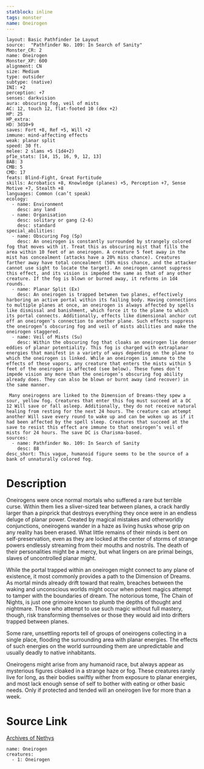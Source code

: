 ```yaml
---
statblock: inline
tags: monster
name: Oneirogen
---
```

```statblock
layout: Basic Pathfinder 1e Layout
source:  "Pathfinder No. 109: In Search of Sanity"
Monster_CR: 2
name: Oneirogen
Monster_XP: 600
alignment: CN
size: Medium
type: outsider
subtype: (native)
INI: +2
perception: +7
senses: darkvision
aura: obscuring fog, veil of mists
AC: 12, touch 12, flat-footed 10 (dex +2)
HP: 25
HP_extra: 
HD: 3d10+9
saves: Fort +8, Ref +5, Will +2
immune: mind-affecting effects
weak: planar split
speed: 30 ft.
melee: 2 slams +5 (1d4+2)
pf1e_stats: [14, 15, 16, 9, 12, 13]
BAB: 3
CMB: 5
CMD: 17
feats: Blind-Fight, Great Fortitude
skills: Acrobatics +8, Knowledge (planes) +5, Perception +7, Sense Motive +7, Stealth +8
languages: Common (can’t speak)
ecology:
  - name: Environment
    desc: any land
  - name: Organisation
    desc: solitary or gang (2-6)
    desc: standard
special_abilities:
  - name: Obscuring Fog (Sp)
    desc: An oneirogen is constantly surrounded by strangely colored fog that moves with it. Treat this as obscuring mist that fills the area within 10 feet of an oneirogen. A creature 5 feet away in the mist has concealment (attacks have a 20% miss chance). Creatures farther away have total concealment (50% miss chance, and the attacker cannot use sight to locate the target). An oneirogen cannot suppress this effect, and its vision is impeded the same as that of any other creature. If the fog is blown or burned away, it reforms in 1d4 rounds.
  - name: Planar Split (Ex)
    desc: An oneirogen is trapped between two planes, effectively harboring an active portal within its failing body. Having connections to multiple planes at once, an oneirogen is always affected by spells like dismissal and banishment, which force it to the plane to which its portal connects. Additionally, effects like dimensional anchor cut off an oneirogen’s connection to another plane. Such effects suppress the oneirogen’s obscuring fog and veil of mists abilities and make the oneirogen staggered.
  - name: Veil of Mists (Su)
    desc: Within the obscuring fog that cloaks an oneirogen lie denser eddies of planar potentiality. This fog is charged with extraplanar energies that manifest in a variety of ways depending on the plane to which the oneirogen is linked. While an oneirogen is immune to the effects of these vapors, any creature that enters the mists within 5 feet of the oneirogen is affected (see below). These fumes don’t impede vision any more than the oneirogen’s obscuring fog ability already does. They can also be blown or burnt away (and recover) in the same manner.

 Many oneirogens are linked to the Dimension of Dreams-they spew a sour, yellow fog. Creatures that enter this fog must succeed at a DC 12 Will save or fall asleep. Additionally, they do not receive natural healing from resting for the next 24 hours. The creature can attempt another Will save every round to wake up and can be woken up as if it had been affected by the spell sleep. Creatures that succeed at the save to resist this effect are immune to that oneirogen’s veil of mists for 24 hours. The save DC is Charisma-based.
sources:
  - name: Pathfinder No. 109: In Search of Sanity
    desc: 88
desc_short: This vague, humanoid figure seems to be the source of a bank of unnaturally colored fog.
```
# Description
Oneirogens were once normal mortals who suffered a rare but terrible curse. Within them lies a sliver-sized tear between planes, a crack hardly larger than a pinprick that destroys everything they once were in an endless deluge of planar power. Created by magical mistakes and otherworldly conjunctions, oneirogens wander in a haze as living husks whose grip on any reality has been erased. What little remains of their minds is bent on self-preservation, even as they are locked at the center of storms of strange powers endlessly streaming from their mouths and nostrils. The death of their personalities might be a mercy, but what lingers on are primal beings, slaves of uncontrolled planar might.

While the portal trapped within an oneirogen might connect to any plane of existence, it most commonly provides a path to the Dimension of Dreams. As mortal minds already drift toward that realm, breaches between the waking and unconscious worlds might occur when potent magics attempt to tamper with the boundaries of dream. The notorious tome, The Chain of Nights, is just one grimoire known to plumb the depths of thought and nightmare. Those who attempt to use such magic without full mastery, though, risk transforming themselves or those they would aid into drifters trapped between planes.

Some rare, unsettling reports tell of groups of oneirogens collecting in a single place, flooding the surrounding area with planar energies. The effects of such energies on the world surrounding them are unpredictable and usually deadly to native inhabitants.

Oneirogens might arise from any humanoid race, but always appear as mysterious figures cloaked in a strange haze or fog. These creatures rarely live for long, as their bodies swiftly wither from exposure to planar energies, and most lack enough sense of self to bother with eating or other basic needs. Only if protected and tended will an oneirogen live for more than a week.
# Source Link
[Archives of Nethys](https://aonprd.com/MonsterDisplay.aspx?ItemName=Oneirogen)
```encounter-table
name: Oneirogen
creatures:
  - 1: Oneirogen
```
